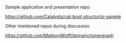 ﻿Sample application and presentation repo:https://github.com/Catalysts/cat-boot-structurizr-sampleOther mentioned repos during discussion:https://github.com/MaibornWolff/domainchoreograph